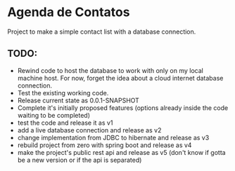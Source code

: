 # Agenda de Contatos

Project to make a simple contact list with a database connection.

## TODO:

- Rewind code to host the database to work with only on my local machine host. For now, forget the idea about a cloud internet database connection.
- Test the existing working code.
- Release current state as 0.0.1-SNAPSHOT
- Complete it's initially proposed features (options already inside the code waiting to be completed)
- test the code and release it as v1
- add a live database connection and release as v2
- change implementation from JDBC to hibernate and release as v3
- rebuild project from zero with spring boot and release as v4
- make the project's public rest api and release as v5 (don't know if gotta be a new version or if the api is separated)

